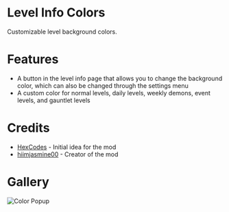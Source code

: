 # Level Info Colors
Customizable level background colors.

# Features
- A button in the level info page that allows you to change the background color, which can also be changed through the settings menu
- A custom color for normal levels, daily levels, weekly demons, event levels, and gauntlet levels

# Credits
- [HexCodes](user:16858187) - Initial idea for the mod
- [hiimjasmine00](user:7466002) - Creator of the mod

# Gallery
![Color Popup](hiimjustin000.level_info_colors/color-popup.png&scale:0.8)